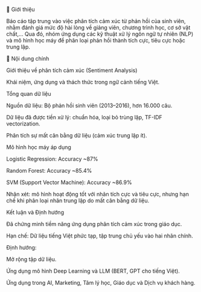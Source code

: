 📖 Giới thiệu

Báo cáo tập trung vào việc phân tích cảm xúc từ phản hồi của sinh viên, nhằm đánh giá mức độ hài lòng về giảng viên, chương trình học, cơ sở vật chất,... Qua đó, nhóm ứng dụng các kỹ thuật xử lý ngôn ngữ tự nhiên (NLP) và mô hình học máy để phân loại phản hồi thành tích cực, tiêu cực hoặc trung lập.

📂 Nội dung chính

Giới thiệu về phân tích cảm xúc (Sentiment Analysis)

Khái niệm, ứng dụng và thách thức trong ngữ cảnh tiếng Việt.

Tổng quan dữ liệu

Nguồn dữ liệu: Bộ phản hồi sinh viên (2013–2016), hơn 16.000 câu.

Dữ liệu đã được tiền xử lý: chuẩn hóa, loại bỏ trùng lặp, TF-IDF vectorization.

Phân tích sự mất cân bằng dữ liệu (cảm xúc trung lập ít).

Mô hình học máy áp dụng

Logistic Regression: Accuracy ~87%

Random Forest: Accuracy ~85.4%

SVM (Support Vector Machine): Accuracy ~86.9%

Nhận xét: mô hình hoạt động tốt với nhãn tích cực và tiêu cực, nhưng hạn chế khi phân loại nhãn trung lập do mất cân bằng dữ liệu.

Kết luận và Định hướng

Đã chứng minh tiềm năng ứng dụng phân tích cảm xúc trong giáo dục.

Hạn chế: Dữ liệu tiếng Việt phức tạp, tập trung chủ yếu vào hai nhãn chính.

Định hướng:

Mở rộng tập dữ liệu.

Ứng dụng mô hình Deep Learning và LLM (BERT, GPT cho tiếng Việt).

Ứng dụng trong AI, Marketing, Tâm lý học, Giáo dục và Dịch vụ khách hàng.
